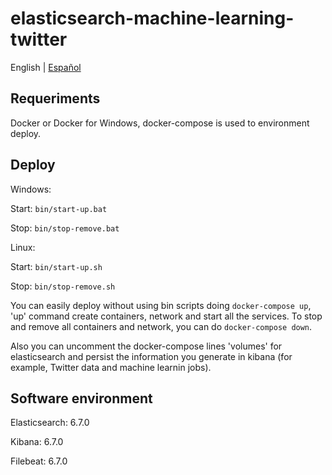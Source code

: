 # elasticsearch-machine-learning-twitter

English | [Español](./README-es.md)

## Requeriments

Docker or Docker for Windows, docker-compose is used to environment deploy.

## Deploy

Windows: 

Start: ```bin/start-up.bat```

Stop: ```bin/stop-remove.bat```

Linux: 

Start: ```bin/start-up.sh```

Stop: ```bin/stop-remove.sh```

You can easily deploy without using bin scripts doing ```docker-compose up```, 'up' command create containers, network and start all the services. To stop and remove all containers and network, you can do ```docker-compose down```. 

Also you can uncomment the docker-compose lines 'volumes' for elasticsearch and persist the information you generate in kibana (for example, Twitter data and machine learnin jobs).

## Software environment

Elasticsearch: 6.7.0

Kibana: 6.7.0

Filebeat: 6.7.0
